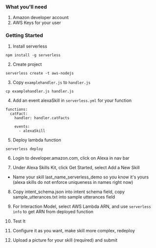 ### What you'll need

1. Amazon developer account
2. AWS Keys for your user

### Getting Started

1. Install serverless

`npm install -g serverless`

2. Create project

`serverless create -t aws-nodejs`

3. Copy `examplehandler.js` to `handler.js` 

```
cp examplehandler.js handler.js
```

4. Add an event alexaSkill in `serverless.yml` for your function

```
functions:
  catFact:
    handler: handler.catFacts

    events:
      - alexaSkill
```

5. Deploy lambda function

```
serverless deploy
```

6. Login to developer.amazon.com, click on Alexa in nav bar

7. Under Alexa Skills Kit, click Get Started, select Add a New Skill
  - Name your skill last_name_serverless_demo so you know it's yours
(alexa skills do not enforce uniqueness in names right now)

8. Copy intent_schema.json into intent schema field, copy
   sample_utterances.txt into sample utterances field

9. For Interaction Model, select AWS Lambda ARN, and use `serverless
   info` to get ARN from deployed function

10. Test It

11. Configure it as you want, make skill more complex, redeploy

12. Upload a picture for your skill (required) and submit

